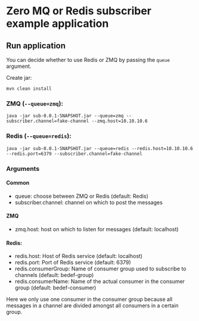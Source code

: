 # Zero MQ or Redis subscriber example application
## Run application

You can decide whether to use Redis or ZMQ by passing the `queue` argument.

Create jar:
```
mvn clean install
```

### ZMQ (`--queue=zmq`):
```
java -jar sub-0.0.1-SNAPSHOT.jar --queue=zmq --subscriber.channel=fake-channel --zmq.host=10.10.10.6
```

### Redis (`--queue=redis`):
```
java -jar sub-0.0.1-SNAPSHOT.jar --queue=redis --redis.host=10.10.10.6 --redis.port=6379 --subscriber.channel=fake-channel
```

### Arguments
#### Common

- queue: choose between ZMQ or Redis (default: Redis)
- subscriber.channel: channel on which to post the messages

#### ZMQ
- zmq.host: host on which to listen for messages (default: localhost)

#### Redis:
- redis.host: Host of Redis service (default: localhost)
- redis.port: Port of Redis service (default: 6379)
- redis.consumerGroup: Name of consumer group used to subscribe to channels (default: bedef-group)
- redis.consumerName: Name of the actual consumer in the consumer group (default: bedef-consumer)

Here we only use one consumer in the consumer group because all messages in a channel are divided amongst all consumers in a certain group.
